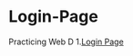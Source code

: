 # Login-Page
Practicing Web D
1.[Login Page](https://dujalsawarkar.github.io/Login-Page/login.html)
